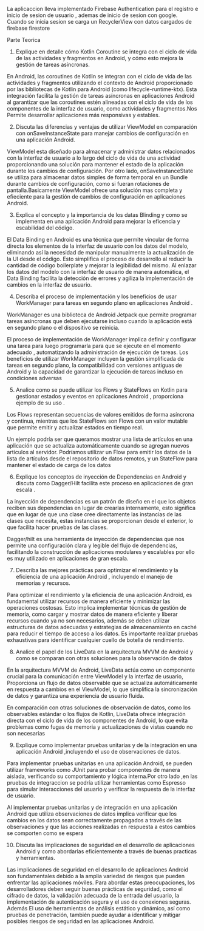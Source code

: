 La aplicaccion lleva implementado Firebase Authentication para el registro e inicio de sesion de usuario , ademas de inicio de sesion con google. Cuando se inicia sesion se carga un RecyclerView con datos cargados de firebase firestore

Parte Teorica 
1.	Explique en detalle cómo Kotlin Coroutine se integra con el ciclo de vida de las actividades y fragmentos en Android, y cómo esto mejora la gestión de tareas asíncronas.
   
En Android, las coroutines de Kotlin se integran con el ciclo de vida de las actividades y fragmentos utilizando el contexto de Android proporcionado por las bibliotecas de Kotlin para Android (como lifecycle-runtime-ktx). Esta integración facilita la gestión de tareas asíncronas en aplicaciones Android al garantizar que las coroutines estén alineadas con el ciclo de vida de los componentes de la interfaz de usuario, como actividades y fragmentos.Nos Permite desarrollar aplicaciones más responsivas y estables.

2. Discuta las diferencias y ventajas de utilizar ViewModel en comparación con onSaveInstanceState para manejar cambios de configuración en una aplicación Android.

ViewModel esta diseñado para almacenar y administrar datos relacionados con la interfaz de usuario a lo largo del ciclo de vida de una actividad proporcionando una solución para mantener el estado de la aplicación durante los cambios de configuración. Por otro lado, onSaveInstanceState se utiliza para almacenar datos simples de forma temporal en un Bundle durante cambios de configuración, como si fueran rotaciones de pantalla.Basicamente ViewModel ofrece una solución mas completa y efieciente para la gestión de cambios de configuración en aplicaciones Android.

3. Explica el concepto y la importancia de los datas Blinding y como se implementa en una aplicación Android para mejorar la eficencia y escabilidad del código. 

El Data Binding en Android es una técnica que permite vincular de forma directa los elementos de la interfaz de usuario con los datos del modelo, eliminando así la necesidad de manipular manualmente la actualización de la UI desde el código. Esto simplifica el proceso de desarrollo al reducir la cantidad de código boilerplate y mejorar la legibilidad del mismo. Al enlazar los datos del modelo con la interfaz de usuario de manera automática, el Data Binding facilita la detección de errores y agiliza la implementación de cambios en la interfaz de usuario. 

4. Describa el proceso de implementación y los beneficios de usar WorkManager para tareas en segundo plano en aplicaciones Android .

WorkManager es una biblioteca de Android Jetpack que permite programar tareas asíncronas que deben ejecutarse incluso cuando la aplicación está en segundo plano o el dispositivo se reinicia.

El proceso de implementación de WorkManager implica definir y configurar una tarea para   luego programarla para que se ejecute en el momento adecuado , automatizando la administración de ejecución de tareas. Los beneficios de utilizar WorkManager incluyen la gestión simplificada de tareas en segundo plano, la compatibilidad con versiones antiguas de Android y la capacidad de garantizar la ejecución de tareas incluso en condiciones adversas

5. Analice como se puede utilizar los Flows y StateFlows en Kotlin para gestionar estados y eventos en aplicaciones Android , proporciona ejemplo de su uso .

Los Flows representan secuencias de valores emitidos de forma asíncrona y continua, mientras que los StateFlows son Flows con un valor mutable que permite emitir y actualizar estados en tiempo real. 

Un ejemplo podría ser que queramos mostrar una lista de artículos en una aplicación que se actualiza automáticamente cuando se agregan nuevos artículos al servidor. Podríamos utilizar un Flow para emitir los datos de la lista de artículos desde el repositorio de datos remotos, y un StateFlow para mantener el estado de carga de los datos

6. Explique los conceptos de inyección de Dependencias en Android y discuta como Dagger/Hilt facilita este proceso en aplicaciones de gran escala .

La inyección de dependencias es un patrón de diseño en el que los objetos reciben sus dependencias en lugar de crearlas internamente, esto significa que en lugar de que una clase cree directamente las instancias de las clases que necesita, estas instancias se proporcionan desde el exterior, lo que facilita hacer pruebas de las clases.

Dagger/hilt es una herramienta de inyección de dependencias que nos permite una configuración clara y legible del flujo de dependencias, facilitando la construcción de aplicaciones modulares y escalables por ello es muy utilizado en aplicaciones de gran escala.

7. Describa las mejores prácticas para optimizar el rendimiento y la eficiencia de una aplicación Android , incluyendo el manejo de memorias y recursos.

Para optimizar el rendimiento y la eficiencia de una aplicación Android, es fundamental utilizar recursos de manera eficiente y minimizar las operaciones costosas. Esto implica implementar técnicas de gestión de memoria, como cargar y mostrar datos de manera eficiente y liberar recursos cuando ya no son necesarios, además se deben utilizar estructuras de datos adecuadas y estrategias de almacenamiento en caché para reducir el tiempo de acceso a los datos. Es importante realizar pruebas exhaustivas para identificar cualquier cuello de botella de rendimiento.

8. Analice el papel de los LiveData en la arquitectura MVVM de Android y como se comparan con otras soluciones para la observación de datos

En la arquitectura MVVM de Android, LiveData actúa como un componente crucial para la comunicación entre ViewModel y la interfaz de usuario, Proporciona un flujo de datos observable que se actualiza automáticamente en respuesta a cambios en el ViewModel, lo que simplifica la sincronización de datos y garantiza una experiencia de usuario fluida.

En comparación con otras soluciones de observación de datos, como los observables estándar o los flujos de Kotlin, LiveData ofrece integración directa con el ciclo de vida de los componentes de Android, lo que evita problemas como fugas de memoria y actualizaciones de vistas cuando no son necesarias

9. Explique como implementar pruebas unitarias y de la integración en una aplicación Android ,incluyendo el uso de observaciones de datos.

Para implementar pruebas unitarias en una aplicación Android, se pueden utilizar frameworks como JUnit para probar componentes de manera aislada, verificando su comportamiento y lógica interna.Por otro lado ,en las pruebas de integraccion se podría utilizar herramientas como Espresso para simular interacciones del usuario y verificar la respuesta de la interfaz de usuario.

 Al implementar pruebas unitarias y de integración en una aplicación Android que utiliza observaciones de datos implica verificar que los cambios en los datos sean correctamente propagados a través de las observaciones y que las acciones realizadas en respuesta a estos cambios se comporten como se espera

10. Discuta las implicaciones de seguridad en el desarrollo de aplicaciones Android y como abordarlas eficientemente a través de buenas practicas y herramientas.

Las implicaciones de seguridad en el desarrollo de aplicaciones Android son fundamentales debido a la amplia variedad de riesgos que pueden enfrentar las aplicaciones móviles. Para abordar estas preocupaciones, los desarrolladores deben seguir buenas prácticas de seguridad, como el cifrado de datos, la validación adecuada de la entrada del usuario, la implementación de autenticación segura y el uso de conexiones seguras. Además El uso de herramientas de análisis estático y dinámico, así como pruebas de penetración, también puede ayudar a identificar y mitigar posibles riesgos de seguridad en las aplicaciones Android.
